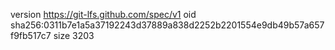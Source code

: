 version https://git-lfs.github.com/spec/v1
oid sha256:0311b7e1a5a37192243d37889a838d2252b2201554e9db49b57a657f9fb517c7
size 3203
